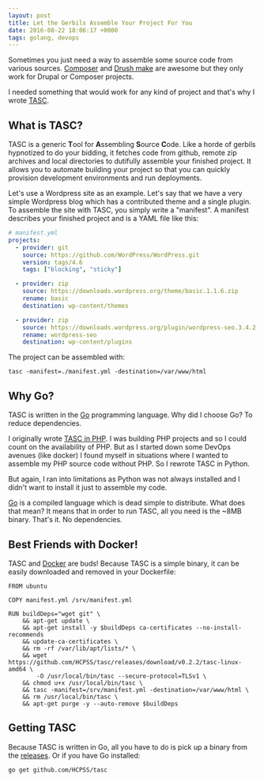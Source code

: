 ```yaml
---
layout: post
title: Let the Gerbils Assemble Your Project For You
date: 2016-08-22 18:06:17 +0000
tags: golang, devops
---
```

Sometimes you just need a way to assemble some source code from various sources.
[Composer](https://getcomposer.org/) and
[Drush make](http://www.drush.org/en/master/make/) are awesome but they
only work for Drupal or Composer projects.

I needed something that would work for any kind of project and that's why I
wrote [TASC](https://github.com/HCPSS/tasc).

## What is TASC?

TASC is a generic **T**ool for **A**ssembling **S**ource **C**ode. Like a horde
of gerbils hypnotized to do your bidding, it fetches code from github, remote
zip archives and local directories to dutifully assemble your
finished project. It allows you to automate building your project so that you
can quickly provision development environments and run deployments.

Let's use a Wordpress site as an example. Let's say that we have a very simple
Wordpress blog which has a contributed theme and a single plugin. To assemble
the site with TASC, you simply write a "manifest". A manifest describes your
finished project and is a YAML file like this:

```yaml
# manifest.yml
projects:
  - provider: git
    source: https://github.com/WordPress/WordPress.git
    version: tags/4.6
    tags: ["blocking", "sticky"]

  - provider: zip
    source: https://downloads.wordpress.org/theme/basic.1.1.6.zip
    rename: basic
    destination: wp-content/themes

  - provider: zip
    source: https://downloads.wordpress.org/plugin/wordpress-seo.3.4.2.zip
    rename: wordpress-seo
    destination: wp-content/plugins
```

The project can be assembled with:

```
tasc -manifest=./manifest.yml -destination=/var/www/html
```

## Why Go?

TASC is written in the [Go](https://golang.org/) programming language. Why did I
choose Go? To reduce dependencies.

I originally wrote [TASC in PHP](https://github.com/hcpss-banderson/tasc). I was
building PHP projects and so I could count on the availability of PHP. But as I
started down some DevOps avenues (like docker) I found myself in situations
where I wanted to assemble my PHP source code without PHP. So I rewrote TASC in
Python.

But again, I ran into limitations as Python was not always installed and I
didn't want to install it just to assemble my code.

[Go](https://golang.org/) is a compiled language which is dead simple to
distribute. What does that mean? It means that in order to run TASC, all you
need is the ~8MB binary. That's it. No dependencies.

## Best Friends with Docker!

TASC and [Docker](https://www.docker.com/) are buds! Because TASC is a simple
binary, it can be easily downloaded and removed in your Dockerfile:

```
FROM ubuntu

COPY manifest.yml /srv/manifest.yml

RUN buildDeps="wget git" \
    && apt-get update \
    && apt-get install -y $buildDeps ca-certificates --no-install-recommends
    && update-ca-certificates \
    && rm -rf /var/lib/apt/lists/* \
    && wget https://github.com/HCPSS/tasc/releases/download/v0.2.2/tasc-linux-amd64 \
        -O /usr/local/bin/tasc --secure-protocol=TLSv1 \
    && chmod u+x /usr/local/bin/tasc \
    && tasc -manifest=/srv/manifest.yml -destination=/var/www/html \
    && rm /usr/local/bin/tasc \
    && apt-get purge -y --auto-remove $buildDeps
```

## Getting TASC

Because TASC is written in Go, all you have to do is pick up a binary from the
[releases](https://github.com/HCPSS/tasc/releases). Or if you have Go installed:

```
go get github.com/HCPSS/tasc
```

